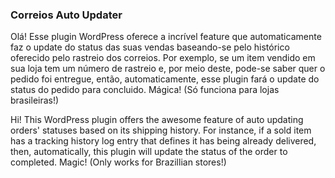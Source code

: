 ### Correios Auto Updater

Olá!
Esse plugin WordPress oferece a incrível feature que automaticamente faz o update do status das suas vendas baseando-se pelo histórico oferecido pelo rastreio dos correios.
Por exemplo, se um item vendido em sua loja tem um número de rastreio e, por meio deste, pode-se saber quer o pedido foi entregue,
então, automaticamente, esse plugin fará o update do status do pedido para concluido. Mágica!
(Só funciona para lojas brasileiras!)

Hi!
This WordPress plugin offers the awesome feature of auto updating orders' statuses based on its shipping history.
For instance, if a sold item has a tracking history log entry that defines it has being already delivered,
then, automatically, this plugin will update the status of the order to completed. Magic!
(Only works for Brazillian stores!)
